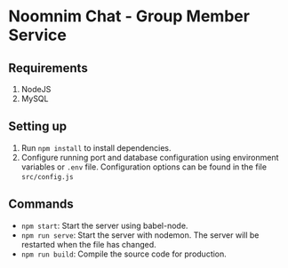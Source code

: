 # Noomnim Chat - Group Member Service

## Requirements
1. NodeJS
2. MySQL

## Setting up
1. Run `npm install` to install dependencies.
2. Configure running port and database configuration using environment variables or `.env` file. Configuration options can be found in the file `src/config.js`

## Commands
* `npm start`: Start the server using babel-node.
* `npm run serve`: Start the server with nodemon. The server will be restarted when the file has changed.
* `npm run build`: Compile the source code for production.
